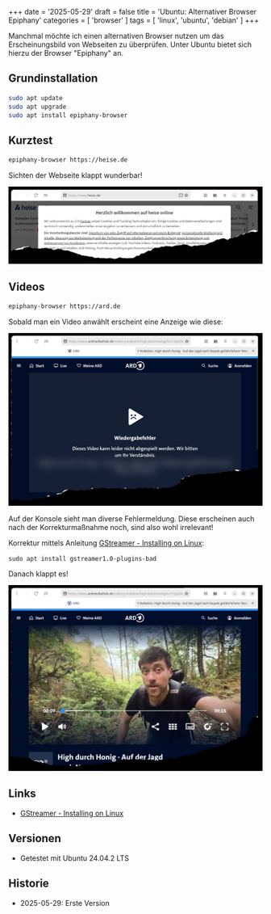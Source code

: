 +++
date = '2025-05-29'
draft = false
title = 'Ubuntu: Alternativer Browser Epiphany'
categories = [ 'browser' ]
tags = [ 'linux', 'ubuntu', 'debian' ]
+++

<!--
Ubuntu: Alternativer Browser Epiphany
============================
-->

Manchmal möchte ich einen alternativen Browser
nutzen um das Erscheinungsbild von Webseiten zu überprüfen.
Unter Ubuntu bietet sich hierzu der Browser "Epiphany" an.

<!--more-->

Grundinstallation
-----------------

```sh
sudo apt update
sudo apt upgrade
sudo apt install epiphany-browser
```

Kurztest
--------

```sh
epiphany-browser https://heise.de
```

Sichten der Webseite klappt wunderbar!

![Heise OK](heise-ok.jpg)

Videos
------

```sh
epiphany-browser https://ard.de
```

Sobald man ein Video anwählt erscheint eine Anzeige wie
diese:

![Video KO](video-ko.jpg)

Auf der Konsole sieht man diverse Fehlermeldung. Diese
erscheinen auch nach der Korrekturmaßnahme noch, sind also
wohl irrelevant!

Korrektur mittels Anleitung [GStreamer - Installing on Linux](https://gstreamer.freedesktop.org/documentation/installing/on-linux.html?gi-language=c):

```
sudo apt install gstreamer1.0-plugins-bad
```

Danach klappt es!

![Video OK](video-ok.jpg)

Links
-----

- [GStreamer - Installing on Linux](https://gstreamer.freedesktop.org/documentation/installing/on-linux.html?gi-language=c)

Versionen
---------

- Getestet mit Ubuntu 24.04.2 LTS

Historie
--------

- 2025-05-29: Erste Version
